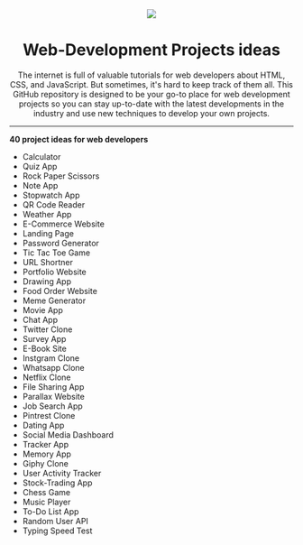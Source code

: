 <div align="center">
<img src="https://media.giphy.com/media/L8K62iTDkzGX6/giphy.gif"/>
<h1>Web-Development Projects ideas</h1>
<p>The internet is full of valuable tutorials for web developers about HTML, CSS, and JavaScript. But sometimes, it's hard to keep track of them all. This GitHub repository is designed to be your go-to place for web development projects so you can stay up-to-date with the latest developments in the industry and use new techniques to develop your own projects.</p>
</div>

---

**40 project ideas for web developers**

- Calculator
- Quiz App
- Rock Paper Scissors
- Note App
- Stopwatch App
- QR Code Reader
- Weather App
- E-Commerce Website
- Landing Page
- Password Generator
- Tic Tac Toe Game
- URL Shortner
- Portfolio Website
- Drawing App
- Food Order Website
- Meme Generator
- Movie App
- Chat App
- Twitter Clone
- Survey App
- E-Book Site
- Instgram Clone
- Whatsapp Clone
- Netflix Clone
- File Sharing App
- Parallax Website
- Job Search App
- Pintrest Clone
- Dating App
- Social Media Dashboard
- Tracker App
- Memory App
- Giphy Clone
- User Activity Tracker
- Stock-Trading App
- Chess Game
- Music Player
- To-Do List App
- Random User API
- Typing Speed Test
